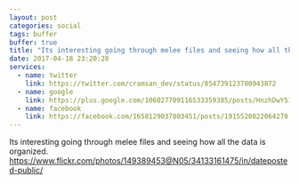 ```yaml
---
layout: post
categories: social
tags: buffer
buffer: true
title: "Its interesting going through melee files and seeing how all the data is organized."
date: 2017-04-18 23:20:28
services: 
  - name: twitter
    link: https://twitter.com/cramsan_dev/status/854739123780943872
  - name: google
    link: https://plus.google.com/106027709116533359385/posts/HnzhDwY51vb
  - name: facebook
    link: https://facebook.com/1658129037803451/posts/1915520822064270
---
```

Its interesting going through melee files and seeing how all the data is organized. <a class="url" href="https://www.flickr.com/photos/149389453@N05/34133161475/in/dateposted-public/" rel="external nofollow" target="_blank">https://www.flickr.com/photos/149389453@N05/34133161475/in/dateposted-public/</a>
